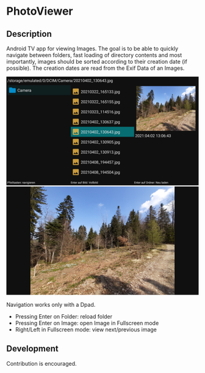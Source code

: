 # PhotoViewer

## Description
Android TV app for viewing Images.
The goal is to be able to quickly navigate between folders, fast loading of directory contents and most importantly, images should be sorted according to their creation date (if possible). The creation dates are read from the Exif Data of an Images.

![Image](./Screenshots/Screenshot_1.png "Image Browser")
![Image](./Screenshots/Screenshot_2.png "Fullscreen mode")

Navigation works only with a Dpad.
- Pressing Enter on Folder: reload folder
- Pressing Enter on Image: open Image in Fullscreen mode
- Right/Left in Fullscreen mode: view next/previous image

## Development
Contribution is encouraged.
